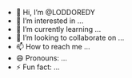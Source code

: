 - 👋 Hi, I’m @LODDOREDY
- 👀 I’m interested in ...
- 🌱 I’m currently learning ...
- 💞️ I’m looking to collaborate on ...
- 📫 How to reach me ...
- 😄 Pronouns: ...
- ⚡ Fun fact: ...

<!---
LODDOREDY/LODDOREDY is a ✨ special ✨ repository because its `README.md` (this file) appears on your GitHub profile.
You can click the Preview link to take a look at your changes.
--->
